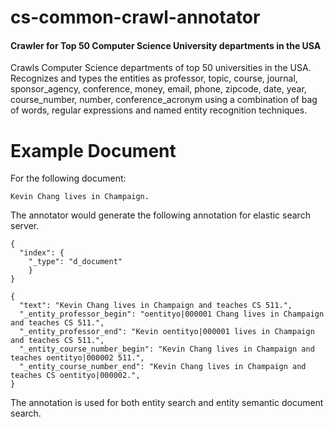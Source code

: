 # cs-common-crawl-annotator

#### Crawler for Top 50 Computer Science University departments in the USA

Crawls Computer Science departments of top 50 universities in the USA. Recognizes and types the entities as professor, topic, course, journal, sponsor_agency, conference, money, email, phone, zipcode, date, year, course_number, number, conference_acronym using a combination of bag of words, regular expressions and named entity recognition techniques.

# Example Document

For the following document:
```
Kevin Chang lives in Champaign.
```
The annotator would generate the following annotation for elastic search server.
```
{
  "index": {
    "_type": "d_document"
    }
}

{
  "text": "Kevin Chang lives in Champaign and teaches CS 511.",
  "_entity_professor_begin": "oentityo|000001 Chang lives in Champaign and teaches CS 511.",
  "_entity_professor_end": "Kevin oentityo|000001 lives in Champaign and teaches CS 511.",
  "_entity_course_number_begin": "Kevin Chang lives in Champaign and teaches oentityo|000002 511.",
  "_entity_course_number_end": "Kevin Chang lives in Champaign and teaches CS oentityo|000002.",
}
```

The annotation is used for both entity search and entity semantic document search.
